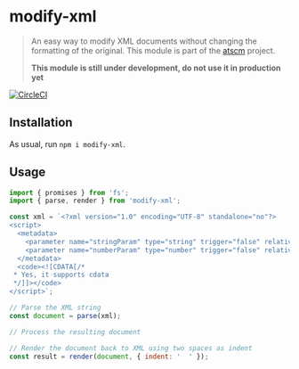 # modify-xml

> An easy way to modify XML documents without changing the formatting of the original.
> This module is part of the [atscm](https://github.com/atSCM/atscm) project.
>
> **This module is still under development, do not use it in production yet**

[![CircleCI](https://circleci.com/gh/atSCM/modify-xml.svg?style=svg)](https://circleci.com/gh/atSCM/modify-xml)

## Installation

As usual, run `npm i modify-xml`.

## Usage

```javascript
import { promises } from 'fs';
import { parse, render } from 'modify-xml';

const xml = `<?xml version="1.0" encoding="UTF-8" standalone="no"?>
<script>
  <metadata>
    <parameter name="stringParam" type="string" trigger="false" relative="false" value="Sample string" />
    <parameter name="numberParam" type="number" trigger="false" relative="false" value="0" />
  </metadata>
  <code><![CDATA[/*
 * Yes, it supports cdata
 */]]></code>
</script>`;

// Parse the XML string
const document = parse(xml);

// Process the resulting document

// Render the document back to XML using two spaces as indent
const result = render(document, { indent: '  ' });
```
